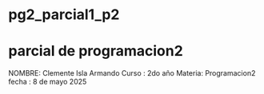 # pg2_parcial1_p2
# parcial de programacion2 
 
NOMBRE: Clemente Isla Armando
Curso : 2do año
Materia: Programacion2
fecha : 8 de mayo 2025